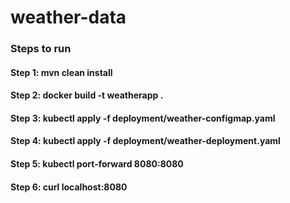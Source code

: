 # weather-data
### Steps to run
#### Step 1: mvn clean install
#### Step 2: docker build -t weatherapp . 
#### Step 3: kubectl apply -f deployment/weather-configmap.yaml
#### Step 4: kubectl apply -f deployment/weather-deployment.yaml
#### Step 5: kubectl port-forward <pod-name> 8080:8080 
#### Step 6: curl localhost:8080 
